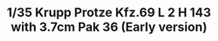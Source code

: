 ---
layout: product
title: "1/35 Krupp Protze Kfz.69 L 2 H 143 with 3.7cm Pak 36  (Early version) "
price: "TBA" 
desc: "Maketa"
img_path: "/assets/img/BRNC35133.webp"
brand: "Bronco"
available: false
special_offer: false
new: false
soon: false
cat: "010000"
subcat: "015800"
subsubcat: "0N/A"
sifra: "BRNC35133"
popular: false
spec: false
---